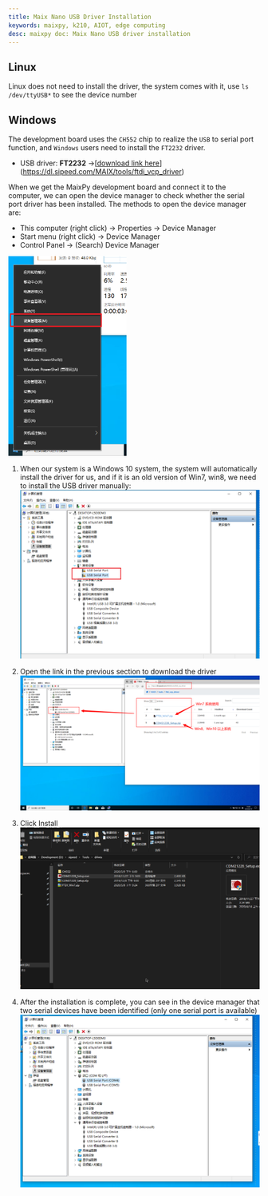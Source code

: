 ```yaml
---
title: Maix Nano USB Driver Installation
keywords: maixpy, k210, AIOT, edge computing
desc: maixpy ​​doc: Maix Nano USB driver installation
---
```



## Linux

Linux does not need to install the driver, the system comes with it, use `ls /dev/ttyUSB*` to see the device number

## Windows

The development board uses the `CH552` chip to realize the `USB` to serial port function, and `Windows` users need to install the `FT2232` driver.

- USB driver: **FT2232** ->[[download link here](https://dl.sipeed.com/MAIX/tools/ftdi_vcp_driver)](https://dl.sipeed.com/MAIX/tools/ftdi_vcp_driver)

When we get the MaixPy development board and connect it to the computer, we can open the device manager to check whether the serial port driver has been installed. The methods to open the device manager are:

- This computer (right click) -> Properties -> Device Manager
- Start menu (right click) -> Device Manager
- Control Panel -> (Search) Device Manager

<img src="../../../assets/get_started/win_device_1.png" height="400">

1. When our system is a Windows 10 system, the system will automatically install the driver for us, and if it is an old version of Win7, win8, we need to install the USB driver manually:
    ![](../../../assets/get_started/win_device_2.png)

2. Open the link in the previous section to download the driver
    ![](../../../assets/get_started/win_device_3.png)

3. Click Install
    ![](../../../assets/get_started/drives.gif)

4. After the installation is complete, you can see in the device manager that two serial devices have been identified (only one serial port is available)
    ![](../../../assets/get_started/win_device_4.png)
